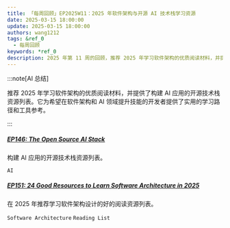 ```yaml
---
title: 「每周回顾」EP2025W11：2025 年软件架构与开源 AI 技术栈学习资源
date: 2025-03-15 18:00:00
update: 2025-03-15 18:00:00
authors: wang1212
tags: &ref_0
  - 每周回顾
keywords: *ref_0
description: 2025 年第 11 周的回顾，推荐 2025 年学习软件架构的优质阅读材料，并提供了构建 AI 应用的开源技术栈资源列表。它为希望在软件架构和 AI 领域提升技能的开发者提供了实用的学习路径和工具参考。
---
```


:::note[AI 总结]

推荐 2025 年学习软件架构的优质阅读材料，并提供了构建 AI 应用的开源技术栈资源列表。它为希望在软件架构和 AI 领域提升技能的开发者提供了实用的学习路径和工具参考。

:::

<!-- truncate -->

##### [EP146: The Open Source AI Stack](https://blog.bytebytego.com/p/ep146-the-open-source-ai-stack)

构建 AI 应用的开源技术栈资源列表。

`AI`

##### [EP151: 24 Good Resources to Learn Software Architecture in 2025](https://blog.bytebytego.com/p/ep151-24-good-resources-to-learn)

在 2025 年推荐学习软件架构设计的好的阅读资源列表。

`Software Architecture` `Reading List`
